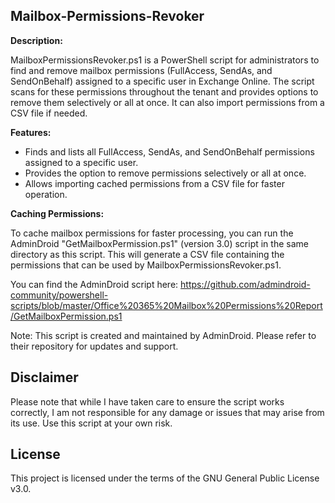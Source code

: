 ## Mailbox-Permissions-Revoker

**Description:**

MailboxPermissionsRevoker.ps1 is a PowerShell script for administrators to find and remove mailbox permissions (FullAccess, SendAs, and SendOnBehalf) assigned to a specific user in Exchange Online. The script scans for these permissions throughout the tenant and provides options to remove them selectively or all at once. It can also import permissions from a CSV file if needed.

**Features:**

- Finds and lists all FullAccess, SendAs, and SendOnBehalf permissions assigned to a specific user.
- Provides the option to remove permissions selectively or all at once.
- Allows importing cached permissions from a CSV file for faster operation.

**Caching Permissions:**

To cache mailbox permissions for faster processing, you can run the AdminDroid "GetMailboxPermission.ps1" (version 3.0) script in the same directory as this script. This will generate a CSV file containing the permissions that can be used by MailboxPermissionsRevoker.ps1.

You can find the AdminDroid script here:
https://github.com/admindroid-community/powershell-scripts/blob/master/Office%20365%20Mailbox%20Permissions%20Report/GetMailboxPermission.ps1

Note: This script is created and maintained by AdminDroid. Please refer to their repository for updates and support.


## Disclaimer
Please note that while I have taken care to ensure the script works correctly, I am not responsible for any damage or issues that may arise from its use. Use this script at your own risk.

## License
This project is licensed under the terms of the GNU General Public License v3.0.
